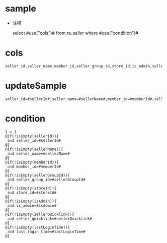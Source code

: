 sample
===
* 注释

	select #use("cols")# from ra_seller  where  #use("condition")#

cols
===
	seller_id,seller_name,member_id,seller_group_id,store_id,is_admin,seller_quicklink,last_login_time

updateSample
===
	
	seller_id=#sellerId#,seller_name=#sellerName#,member_id=#memberId#,seller_group_id=#sellerGroupId#,store_id=#storeId#,is_admin=#isAdmin#,seller_quicklink=#sellerQuicklink#,last_login_time=#lastLoginTime#

condition
===

	1 = 1  
	@if(!isEmpty(sellerId)){
	 and seller_id=#sellerId#
	@}
	@if(!isEmpty(sellerName)){
	 and seller_name=#sellerName#
	@}
	@if(!isEmpty(memberId)){
	 and member_id=#memberId#
	@}
	@if(!isEmpty(sellerGroupId)){
	 and seller_group_id=#sellerGroupId#
	@}
	@if(!isEmpty(storeId)){
	 and store_id=#storeId#
	@}
	@if(!isEmpty(isAdmin)){
	 and is_admin=#isAdmin#
	@}
	@if(!isEmpty(sellerQuicklink)){
	 and seller_quicklink=#sellerQuicklink#
	@}
	@if(!isEmpty(lastLoginTime)){
	 and last_login_time=#lastLoginTime#
	@}
	
	